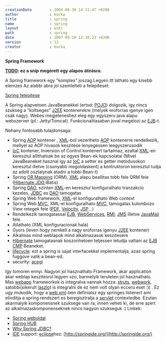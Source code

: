 ```yaml
---
creationDate        : 2004-08-30 14:31:47 +0200 
author              : kocka 
title               : spring 
name                : spring 
layout              : wiki 
path                : spring 
date                : 2007-09-20 12:30:23 +0200 
version             : 12 
creator             : kocka 
---
```

__Spring Framework__

__[TODO](TODO.html): ez a snip megérett egy alapos átírásra.__

A Spring framework egy "komplex" joszag.Legyen itt lathato egy kisebb elemzes
Az alabbi abra jol szemlelteti a felepiteset:

[Spring felepitese](http://www.springframework.org/docs/reference/images/spring-overview.gif)

A Spring alapvetoen JavaBeanekkel (ertsd: [POJO](pojo.html)) dolgozik, igy nincs szukseg a "koltseges" [J2EE](j2ee.html) kontenerekre (melyek eroforras igenye igen csak nagy). Webes megjeleneshez eleg egy egyszeru java alapu webszerver (pl.: Jetty/Tomcat). Funkcionalitasaban joval megelozi az [EJB](EJB.html)-t.

Nehany fontosabb tulajdonsaga:

*   Spring [AOP](AOP.html) kontener , [XML](XML.html)-bol vezerlheto [AOP](AOP.html) kontenerre rendelkezik, mellyel az AOP hivasok keszitese lenyegessen leegyszerusodik
*   [IoC](ioc.html) kontener, Inversion of Control kontenert tartalmaz, ezaltal [XML](XML.html)-en keresztul allithatoak be az egyes Bean-ek kapcsolatai (Mivel JavaBeaneket hasznal igy az [IoC](ioc.html) a setter es getter metodusokon keresztul illetve (csunyabb megoldaskent) a kontruktoron keresztul tudja az adott osztalynak atadni a tobbi Bean-t)
*   Spring [OR Mapping](OR%20Mapping.html) (ORM), [XML](XML.html) alapu beallitas tobb fele ORM fele ([Hibernate](Hibernate.html),[JDO](JDO.html),iBatis)
*   Spring [DAO](DAO.html), szinten [XML](XML.html)-en keresztul konfiguralhato tranzakcio kezeles, [JDBC](JDBC.html) es [DAO](DAO.html) tamogatas
*   Spring Web framework, [XML](XML.html)-el konfiguralhato Web context
*   Spring Web [MVC](MVC.html), XML-el konfiguralhato [MVC](MVC.html), tamogatas kulombozo View retegek fele ([PDF](PDF.html), [Velocity](Velocity.html), [JSP](JSP.html)...)
*   Rendelkezik tamogatassal [EJB](EJB.html), [WebServices](WebServices.html), [RMI](RMI.html), [JMS](JMS.html) illetve [JavaMail](Missing.html) fele.
*   Atlathato (XML konfiguracionak hala)
*   Gyors (leven hogy nemkell a nagy eroforras igenyu [J2EE](j2ee.html) kontener)
*   Alkalmas mind weblapok mind alkalmazasok keszitesere
*   [Hibernate](Hibernate.html) tamogatasnak koszonhetoen teljessen letudja valtani az [EJB](EJB.html) [CMP](CMP.html) Beaneket.
*   [lifecycle](lifecycle.html): ezt a spring is sajat interfacekkel implementalja, azaz spring fuggove valik a bean-ed.
*   security: [acegi](acegi.html)

Igy tomoren ennyi. Nagyon jol hasznalhato Framework, akar application akar weblap keszitesrol legyen szo, barmelyik teruleten jol hasznalhato. Mas [webapp](webapp.html) frameworkok is integralva vannak hozza: [struts](struts.html), [webwork](WebWork.html), satobbi(sikerult [laszlo](Laszlo.html)t is integralni de ez nem volt olyan ecceru eset :))
. Ez ugy mukodik, hogy a [web.xml](Missing.html)-ben definialsz egy springes listenert ami elinditja a spring rendszert es beregisztralja a [servlet](servlet.html) contextedbe. Ezutan akarmalyik komponensnek szuksege van ra, innen veheti ki, de erre azert az alkalmazaskomponenseknek nincs nagyon szukseguk :)
Linkek:

*   [Spring weboldal](http://www.springframework.org/)
*   [Spring HUB](http://springhub.com/)
*   [Why Spring JDBC?](http://today.java.net/pub/a/today/2006/05/09/why-spring-jdbc.html)
*   [IDE](IDE.html) support: [eclipse](Eclipse.html)hez: [http://springide.org/](http://springide.org/)


